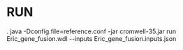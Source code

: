 # RUN
. java -Dconfig.file=reference.conf -jar cromwell-35.jar run Eric_gene_fusion.wdl --inputs Eric_gene_fusion.inputs.json 

